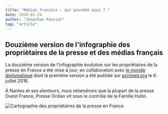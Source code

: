 ```yaml
---
title: "Médias français : qui possède quoi ? "
date: 2018-01-24
author: "Jonathan Pansiot"
tag: "article"
---
```

## Douzième version de l'infographie des propriètaires de la presse et des médias français

La douzième version de l'infographie évolutive sur les propriètaires de la presse en France a été mise à jour, en collaboration avec [le monde diplomatique](https://www.monde-diplomatique.fr) dont la première version a été publiée sur [acrimed.org](http://acrimed.org) le 6 juillet 2016.

À Nantes et ses alentours, nous retiendrons que la plupart de la presse Ouest France, Presse Océan vit sous le contrôle de la Famille Hutin.

![Cartographie des propriètaires de la presse en France](/images/12-version-infographie-media-qui-possede-quoi.png)
